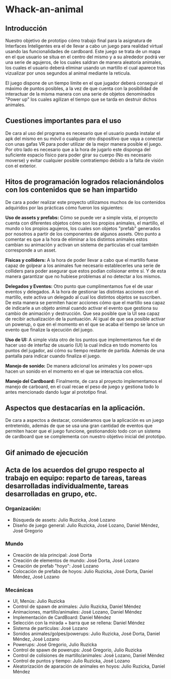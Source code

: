 # Whack-an-animal
## Introducción
Nuestro objetivo de prototipo cómo trabajo final para la asignatura de Interfaces Inteligentes era el de llevar a cabo un juego para realidad virtual usando las funcionalidades de cardboard. Este juego se trata de un mapa en el que usuario se situa en el centro del mismo y a su alrededor podrá ver una serie de agujeros, de los cuales saldran de manera aleatoria animales, los cuales el usuario deberá eliminar usando un martillo el cual aparece tras vizualizar por unos segundos al animal mediante la reticula. 

El juego dispone de un tiempo límite en el que jugador deberá conseguir el máximo de puntos posibles, a la vez de que cuenta con la posibilidad de interactuar de la misma manera con una serie de objetos denominados "Power up" los cuales agilizan el tiempo que se tarda en destruir dichos animales.

## Cuestiones importantes para el uso
De cara al uso del programa es necesario que el usuario pueda instalar el apk del mismo en su móvil o cualquier otro dispositivo que vaya a conectar con unas gafas VR para poder utilizar de la mejor manera posible el juego. Por otro lado es necesario que a la hora de jugarlo este disponga del suficiente espacio físico para poder girar su cuerpo (No es necesario moverse) y evitar cualquier posible contratiempo debido a la falta de visión con el exterior.

## Hitos de programación logrados relacionándolos con los contenidos que se han impartido
De cara a poder realizar este proyecto utilizamos muchos de los contenidos adquiridos por las prácticas cómo fueron los siguientes:

**Uso de assets y prefabs:** Cómo se puede ver a simple vista, el proyecto cuenta con diferentes objetos cómo son los propios animales, el martillo, el mundo o los propios agujeros, los cuales son objetos "prefab" generados por nosotros a partir de los componentes de algunos assets. Otro punto a comentar es que a la hora de eliminar a los distintos animales estos cambian su animación y activan un sistema de particulas el cual también corresponde a un asset.

**Físicas y colliders:** A la hora de poder llevar a cabo que el martillo fuese capaz de golpear a los animales fue necesario establecerles una serie de colliders para poder asegurar que estos podían colisionar entre sí. Y de esta manera garantizar que no hubiese problemas al no detectar a los mismos.

**Delegados y Eventos:** Otro punto que cumplimentamos fue el de usar eventos y delegados. A la hora de gestionar las distintas acciones con el martillo, este activa un delegado al cual los distintos objetos se suscriben. De esta manera se permiten hacer acciones cómo que el martillo sea capaz de indicarle a un objeto animal cuando activar el evento que gestiona su cambio de animación y destrucción. Que sea posible que la UI sea capaz de recibir actualización de la puntuación. Al igual de que sea posible activar un powerup, o que en el momento en el que se acaba el tiempo se lance un evento que finalize la ejecución del juego.

**Uso de UI:** A simple vista otro de los puntos que implementamos fue el de hacer uso de interfaz de usuario (UI) la cual indica en todo momento los puntos del jugador, así cómo su tiempo restante de partida. Además de una pantalla para indicar cuando finaliza el juego. 

**Manejo de sonido:** De manera adicional los animales y los power-ups hacen un sonido en el momento en el que se interactúa con ellos.

**Manejo del Cardboard:** Finalmente, de cara al proyecto implementamos el manejo de carboard, en el cual recae el peso de juego y gestiona todo lo antes mencionado dando lugar al prototipo final. 

## Aspectos que destacarías en la aplicación. 
De cara a aspectos a destacar, consideramos que la aplicación es un juego entretenido, además de que se usa una gran cantidad de eventos que permiten hacer que el juego funcione, gestionandolo todo con un sistema de cardboard que se complementa con nuestro objetivo inicial del prototipo.

## Gif animado de ejecución

## Acta de los acuerdos del grupo respecto al trabajo en equipo: reparto de tareas, tareas desarrolladas individualmente, tareas desarrolladas en grupo, etc.
### Organización:
- Búsqueda de assets: Julio Ruzicka, José Lozano
- Diseño de juego general: Julio Ruzicka, José Lozano, Daniel Méndez, José Gregorio

### Mundo
- Creación de isla principal: José Dorta
- Creación de elementos de mundo: José Dorta, José Lozano
- Creación de prefab "hoyo": José Lozano
- Colocación de prefabs de hoyos: Julio Ruzicka, José Dorta, Daniel Méndez, José Lozano

### Mecánicas
- UI, Menús: Julio Ruzicka
- Control de spawn de animales: Julio Ruzicka, Daniel Méndez
- Animaciones, martillo/animales: José Lozano, Daniel Méndez
- Implementación de CardBoard: Daniel Méndez
- Selección con la mirada + barra que se rellena: Daniel Méndez
- Sistema de partículas: José Lozano
- Sonidos animales/golpes/powerups: Julio Ruzicka, José Dorta, Daniel Méndez, José Lozano
- Powerups: José Gregorio, Julio Ruzicka
- Control de spawn de powerups: José Gregorio, Julio Ruzicka
- Control de colisiones de martillo/animales: José Lozano, Daniel Méndez
- Control de puntos y tiempo: Julio Ruzicka, José Lozano
- Aleatorización de aparación de animales en hoyos: Julio Ruzicka, Daniel Méndez
